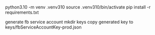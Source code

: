 python3.10 -m venv .venv310
source .venv310/bin/activate
pip install -r requirements.txt

generate fb service account
mkdir keys
copy generated key to keys/fbServiceAccountKey-prod.json

